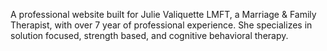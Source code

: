 A professional website built for Julie Valiquette LMFT, a Marriage & Family Therapist, with over 7 year of professional experience. She specializes in solution focused, strength based, and cognitive behavioral therapy.
